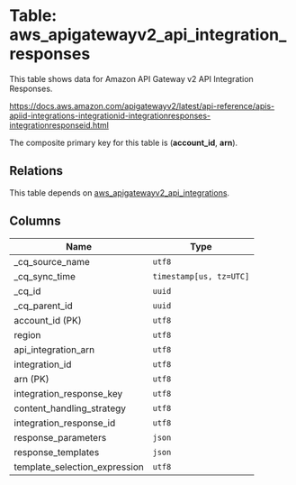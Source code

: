 # Table: aws_apigatewayv2_api_integration_responses

This table shows data for Amazon API Gateway v2 API Integration Responses.

https://docs.aws.amazon.com/apigatewayv2/latest/api-reference/apis-apiid-integrations-integrationid-integrationresponses-integrationresponseid.html

The composite primary key for this table is (**account_id**, **arn**).

## Relations

This table depends on [aws_apigatewayv2_api_integrations](aws_apigatewayv2_api_integrations).

## Columns

| Name          | Type          |
| ------------- | ------------- |
|_cq_source_name|`utf8`|
|_cq_sync_time|`timestamp[us, tz=UTC]`|
|_cq_id|`uuid`|
|_cq_parent_id|`uuid`|
|account_id (PK)|`utf8`|
|region|`utf8`|
|api_integration_arn|`utf8`|
|integration_id|`utf8`|
|arn (PK)|`utf8`|
|integration_response_key|`utf8`|
|content_handling_strategy|`utf8`|
|integration_response_id|`utf8`|
|response_parameters|`json`|
|response_templates|`json`|
|template_selection_expression|`utf8`|
